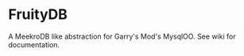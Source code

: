 FruityDB
========

A MeekroDB like abstraction for Garry's Mod's MysqlOO. See wiki for documentation.
